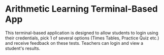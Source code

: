 # Arithmetic Learning Terminal-Based App

This terminal-based application is designed to allow students to login using their credentials, pick 1 of several options (Times Tables, Practice Quiz etc.) and receive feedback on these tests. Teachers can login and view a student's results.